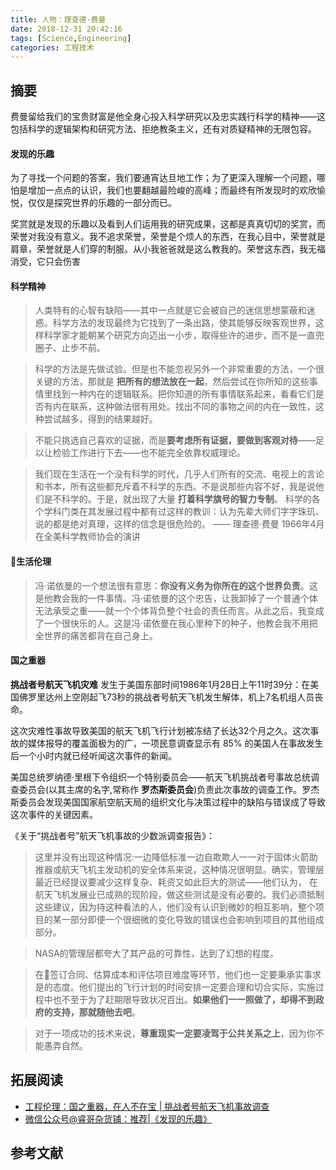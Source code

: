 ```yaml
---
title: 人物：理查德·费曼
date: 2018-12-31 20:42:16
tags: [Science,Engineering]
categories: 工程技术
---
```

## 摘要

费曼留给我们的宝贵财富是他全身心投入科学研究以及忠实践行科学的精神——这包括科学的逻辑架构和研究方法、拒绝教条主义，还有对质疑精神的无限包容。

<!--more-->

#### 发现的乐趣

为了寻找一个问题的答案，我们要通宵达旦地工作；为了更深入理解一个问题，哪怕是增加一点点的认识，我们也要翻越最险峻的高峰；而最终有所发现时的欢欣愉悦，仅仅是探究世界的乐趣的一部分而已。

奖赏就是发现的乐趣以及看到人们运用我的研究成果，这都是真真切切的奖赏，而荣誉对我没有意义。我不追求荣誉，荣誉是个烦人的东西，在我心目中，荣誉就是肩章，荣誉就是人们穿的制服。从小我爸爸就是这么教我的。荣誉这东西，我无福消受，它只会伤害

#### 科学精神

>人类特有的心智有缺陷——其中一点就是它会被自己的迷信思想蒙蔽和迷惑。科学方法的发现最终为它找到了一条出路，使其能够反映客观世界，这样科学家才能朝某个研究方向迈出一小步，取得些许的进步，而不是一直兜圈子、止步不前。

>科学的方法是先做试验。但是也不能忽视另外一个非常重要的方法，一个很关键的方法，那就是 **把所有的想法放在一起**，然后尝试在你所知的这些事情里找到一种内在的逻辑联系。把你知道的所有事情联系起来，看看它们是否有内在联系，这种做法很有用处。找出不同的事物之间的内在一致性，这种尝试越多，得到的结果越好。

>不能只挑选自己喜欢的证据，而是**要考虑所有证据，要做到客观对待**——足以让检验工作进行下去——也不能完全依靠权威理论。

>我们现在生活在一个没有科学的时代，几乎人们所有的交流、电视上的言论和书本，所有这些都充斥着不科学的东西。不是说那些内容不好，我是说他们是不科学的。于是，就出现了大量 **打着科学旗号的智力专制**。
科学的各个学科门类在其发展过程中都有过这样的教训：认为先辈大师们字字珠玑、说的都是绝对真理，这样的信念是很危险的。
—— 理查德·费曼 1966年4月在全美科学教师协会的演讲

#### 生活伦理

>冯·诺依曼的一个想法很有意思：**你没有义务为你所在的这个世界负责**。这是他教会我的一件事情。冯·诺依曼的这个忠告，让我卸掉了一个普通个体无法承受之重——就一个个体背负整个社会的责任而言。从此之后，我变成了一个很快乐的人。这是冯·诺依曼在我心里种下的种子，他教会我不用把全世界的痛苦都背在自己身上。

#### 国之重器

**挑战者号航天飞机灾难** 发生于美国东部时间1986年1月28日上午11时39分：在美国佛罗里达州上空刚起飞73秒的挑战者号航天飞机发生解体，机上7名机组人员丧命。

这次灾难性事故导致美国的航天飞机飞行计划被冻结了长达32个月之久。这次事故的媒体报导的覆盖面极为的广，一项民意调查显示有 85% 的美国人在事故发生后一个小时内就已经听闻这次事件的新闻。

美国总统罗纳德·里根下令组织一个特别委员会——航天飞机挑战者号事故总统调查委员会(以其主席的名字,常称作 **罗杰斯委员会**)负责此次事故的调查工作。罗杰斯委员会发现美国国家航空航天局的组织文化与决策过程中的缺陷与错误成了导致这次事件的关键因素。

《关于“挑战者号”航天飞机事故的少数派调查报告》：

>这里并没有出现这种情况:一边降低标准一边自欺欺人一一对于固体火箭助推器或航天飞机主发动机的安全体系来说，这种情况很明显。确实，管理层最近已经提议要减少这样复杂、耗资又如此巨大的测试——他们认为， 在航天飞机发展业已成熟的现阶段，做这些测试是没有必要的。我们必须抵制这些建议，因为持这种看法的人，他们没有认识到微妙的相互影响，整个项目的某一部分即便一个很细微的变化导致的错误也会影响到项目的其他组成部分。

>NASA的管理层都夸大了其产品的可靠性，达到了幻想的程度。

>在签订合同、估算成本和评估项目难度等环节，他们也一定要秉承实事求是的态度。他们提出的飞行计划的时间安排一定要合理和切合实际，实施过程中也不至于为了赶期限导致状况百出。**如果他们一一照做了，却得不到政府的支持，那就随他去吧**。

>对于一项成功的技术来说，**尊重现实一定要凌驾于公共关系之上**，因为你不能愚弄自然。

## 拓展阅读

- [工程伦理：国之重器，在人不在宝 | 挑战者号航天飞机事故调查](https://riboseyim.com/2019/02/04/Engineering-Ethics/)
- [微信公众号@睿哥杂货铺：推荐|《发现的乐趣》](https://mp.weixin.qq.com/s?__biz=MjM5MTY1MjQ3Nw==&mid=2651940500&idx=1&sn=36a6663e996058a543fa13d4d3f4b4fe&chksm=bd5789868a2000902acbda3adde45326aa04edc4db4cc582fdb58c0a8285f3abe762760528a3&token=1403618953&lang=zh_CN#rd)

## 参考文献
